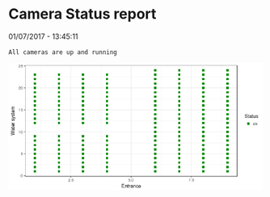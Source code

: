 Camera Status report
================
01/07/2017 - 13:45:11

    All cameras are up and running

![](camreport_files/figure-markdown_github/unnamed-chunk-2-1.png)
